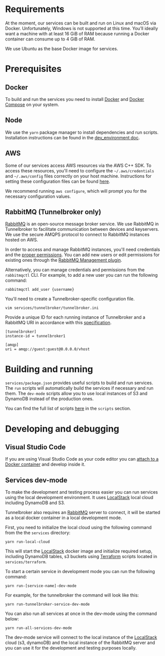 # Requirements

At the moment, our services can be built and run on Linux and macOS via Docker. Unfortunately, Windows is not supported at this time. You’ll ideally want a machine with at least 16 GiB of RAM because running a Docker container can consume up to 4 GiB of RAM.

We use Ubuntu as the base Docker image for services.

# Prerequisites

## Docker

To build and run the services you need to install [Docker](https://docs.docker.com/desktop/) and [Docker Compose](https://docs.docker.com/compose/install) on your system.

## Node

We use the `yarn` package manager to install dependencies and run scripts. Installation instructions can be found in the [dev_environment doc](https://github.com/CommE2E/comm/blob/master/docs/dev_environment.md#node).

## AWS

Some of our services access AWS resources via the AWS C++ SDK. To access these resources, you'll need to configure the `~/.aws/credentials` and `~/.aws/config` files correctly on your host machine. Instructions for setting these configuration files can be found [here](https://docs.aws.amazon.com/cli/latest/userguide/cli-configure-files.html).

We recommend running `aws configure`, which will prompt you for the necessary configuration values.

## RabbitMQ (Tunnelbroker only)

[RabbitMQ](https://www.rabbitmq.com/) is an open-source message broker service. We use RabbitMQ in Tunnelbroker to facilitate communication between devices and keyservers. We use the secure AMQPS protocol to connect to RabbitMQ instances hosted on AWS.

In order to access and manage RabbitMQ instances, you'll need credentials and the [proper permissions](https://www.rabbitmq.com/access-control.html). You can add new users or edit permissions for existing ones through the [RabbitMQ Management plugin](https://www.rabbitmq.com/management.html).

Alternatively, you can manage credentials and permissions from the `rabbitmqctl` CLI. For example, to add a new user you can run the following command:

```
rabbitmqctl add_user {username}
```

You'll need to create a Tunnelbroker-specific configuration file.

```
vim services/tunnelbroker/tunnelbroker.ini
```

Provide a unique ID for each running instance of Tunnelbroker and a RabbitMQ URI in accordance with this [specification](https://www.rabbitmq.com/uri-spec.html).

```
[tunnelbroker]
instance-id = tunnelbroker1

[amqp]
uri = amqp://guest:guest@0.0.0.0/vhost
```

# Building and running

`services/package.json` provides useful scripts to build and run services. The `run` scripts will automatically build the services if necessary and run them. The `dev-mode` scripts allow you to use local instances of S3 and DynamoDB instead of the production ones.

You can find the full list of scripts [here](https://github.com/CommE2E/comm/blob/master/services/package.json) in the `scripts` section.

# Developing and debugging

## Visual Studio Code

If you are using Visual Studio Code as your code editor you can [attach to a Docker container](https://code.visualstudio.com/docs/remote/attach-container) and develop inside it.

## Services dev-mode

To make the development and testing process easier you can run services using the local development environment. It uses [LocalStack](https://localstack.cloud/) local cloud including DynamoDB and S3.

Tunnelbroker also requires an [RabbitMQ](https://www.rabbitmq.com/) server to connect, it will be started as a local docker container in a local development mode.

First, you need to initialize the local cloud using the following command from the the `services` directory:

```
yarn run-local-cloud
```

This will start the [LocalStack](https://localstack.cloud/) docker image and initialize required setup, including DynamoDB tables, s3 buckets using [Terraform](https://www.terraform.io/) scripts located in `services/terraform`.

To start a certain service in development mode you can run the following command:

```
yarn run-[service-name]-dev-mode
```

For example, for the tunnelbroker the command will look like this: 

```
yarn run-tunnelbroker-service-dev-mode
```

You can also run all services at once in the dev-mode using the command below: 

```
yarn run-all-services-dev-mode
```

The dev-mode service will connect to the local instance of the [LocalStack](https://localstack.cloud/) cloud (s3, dynamoDB) and the local instance of the RabbitMQ server and you can use it for the development and testing purposes locally.
